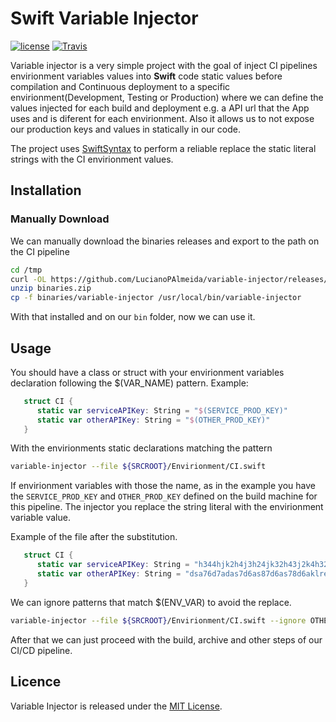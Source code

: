 # Swift Variable Injector

[![license](https://img.shields.io/github/license/mashape/apistatus.svg)](https://opensource.org/licenses/MIT)
[![Travis](https://img.shields.io/travis/LucianoPAlmeida/variable-injector.svg)](https://travis-ci.org/LucianoPAlmeida/variable-injector)

Variable injector is a very simple project with the goal of inject CI pipelines envirionment variables values into **Swift** code  static values before compilation and Continuous deployment to a specific envirionment(Development, Testing or Production) where we can define the values injected for each build and deployment e.g. a API url that the App uses and is diferent for each envirionment. Also it allows us to not expose our production keys and values in statically in our code.

The project uses [SwiftSyntax](https://github.com/apple/swift-syntax) to perform a reliable replace the static literal strings with the CI envirionment values. 

## Installation

### Manually Download
We can manually download the binaries releases and export to the path on the CI pipeline

```sh
cd /tmp
curl -OL https://github.com/LucianoPAlmeida/variable-injector/releases/download/0.1.0/binaries.zip
unzip binaries.zip 
cp -f binaries/variable-injector /usr/local/bin/variable-injector
```
With that installed and on our `bin` folder, now we can use it.


## Usage

You should have a class or struct with your envirionment variables declaration following the $(VAR_NAME) pattern.
Example:
```swift
   struct CI {
      static var serviceAPIKey: String = "$(SERVICE_PROD_KEY)"
      static var otherAPIKey: String = "$(OTHER_PROD_KEY)"
   }
```

With the envirionments static declarations matching the pattern

```sh
variable-injector --file ${SRCROOT}/Envirionment/CI.swift 

```
If envirionment variables with those the name, as in the example you have the `SERVICE_PROD_KEY` and `OTHER_PROD_KEY` defined on the build machine for this pipeline. The injector you replace the string literal with the envirionment variable value. 

Example of the file after the substitution. 

```swift
   struct CI {
      static var serviceAPIKey: String = "h344hjk2h4j3h24jk32h43j2k4h32jk4hkj324h"
      static var otherAPIKey: String = "dsa76d7adas7d6as87d6as78d6aklre423s7d6as8d7s6"
   }
```

We can ignore patterns that match $(ENV_VAR) to avoid the replace. 

```sh
variable-injector --file ${SRCROOT}/Envirionment/CI.swift --ignore OTHER_PROD_KEY

```

After that we can just proceed with the build, archive and other steps of our CI/CD pipeline. 

## Licence
Variable Injector is released under the [MIT License](https://opensource.org/licenses/MIT).
